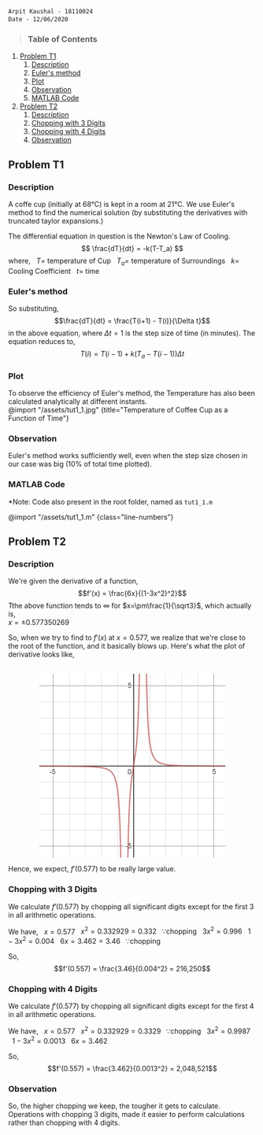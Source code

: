     Arpit Kaushal - 18110024
    Date - 12/06/2020    

>### Table of Contents
<!-- Start Document Outline -->

1. [Problem T1](#problem-t1)
	1. [Description](#description)
	2. [Euler's method](#eulers-method)
	3. [Plot](#plot)
	4. [Observation](#observation)
	5. [MATLAB Code](#matlab-code)
2. [Problem T2](#problem-t2)
	1. [Description](#description-1)
	2. [Chopping with 3 Digits](#chopping-with-3-digits)
	3. [Chopping with 4 Digits](#chopping-with-4-digits)
	4. [Observation](#observation-1)

<!-- End Document Outline -->
## Problem T1

### Description

A coffe cup (initially at 68°C) is kept in a room at 21°C.
We use Euler's method to find the numerical solution (by substituting the derivatives with truncated taylor expansions.)

The differential equation in question is the Newton's Law of Cooling. 
$$ \frac{dT}{dt} = -k(T-T_a) $$
where,
&nbsp; $T =$ temperature of Cup 
&nbsp; $T_a =$ temperature of Surroundings 
&nbsp; $k =$ Cooling Coefficient 
&nbsp; $t =$ time 

### Euler's method
So substituting,  $$\frac{dT}{dt} = \frac{T(i+1) - T(i)}{\Delta t}$$ in the above equation, where $\Delta t =1$ is the step size of time (in minutes). The equation reduces to, $$T(i) = T(i-1) + k(T_a - T(i-1))\Delta t $$

### Plot
To observe the efficiency of Euler's method, the Temperature has also been calculated analytically at different instants.    
@import "/assets/tut1_1.jpg" {title="Temperature of Coffee Cup as a Function of Time"} 

### Observation
Euler's method works sufficiently well, even when the step size chosen in our case was  big (10% of total time plotted). 

### MATLAB Code
*Note: Code also present in the root folder, named as `tut1_1.m `

@import "/assets/tut1_1.m" {class="line-numbers"}

## Problem T2

### Description

We're given the derivative of a function,
$$f'(x) = \frac{6x}{(1-3x^2)^2}$$
Tthe above function tends to $\infty$ for $x=\pm\frac{1}{\sqrt3}$, which actually is, <br>
$x= \pm0.577350269$ <br>

So, when we try to find to $f'(x)$ at $x=0.577$, we realize that we're close to the root of the function, and it basically blows up. Here's what the plot of derivative looks like, <br><br>

<div align="center">
<img align="center"  src="/assets/tut1_2.jpg" title="Derivative of f(x)"><br>
</div>

Hence, we expect, $f'(0.577)$ to be really large value.<br>



### Chopping with 3 Digits

We calculate $f'(0.577)$ by chopping all significant digits except for the first $3$ in all arithmetic operations.

We have,
&nbsp;&nbsp;$x = 0.577$
&nbsp;&nbsp;$x^2=0.332929=0.332 \;\;\;\because \textrm{chopping}$ 
&nbsp;&nbsp;${3x}^{2}=0.996$
&nbsp;&nbsp;${1-3x^2=0.004}$
&nbsp;&nbsp;${6x=3.462=3.46 \;\;\;\because \textrm{chopping}}$

So, 
$$f'(0.557) = \frac{3.46}{0.004^2} = 216,250$$


### Chopping with 4 Digits

We calculate $f'(0.577)$ by chopping all significant digits except for the first $4$ in all arithmetic operations.

We have, 
&nbsp;&nbsp;${x = 0.577}$
&nbsp;&nbsp;${x^2=0.332929=0.3329 \;\;\;\because \textrm{chopping}}$ 
&nbsp;&nbsp;${3x^2=0.9987}$
&nbsp;&nbsp;${1-3x^2=0.0013}$
&nbsp;&nbsp;${6x=3.462}$

So,
$$f'(0.557) = \frac{3.462}{0.0013^2} = 2,048,521$$


### Observation
So, the higher chopping we keep, the tougher it gets to calculate. Operations with chopping ${3}$ digits, made it easier to perform calculations rather than chopping with ${4}$ digits.  



